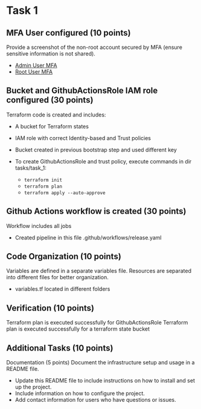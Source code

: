 # Task 1

## MFA User configured (10 points)

Provide a screenshot of the non-root account secured by MFA (ensure sensitive information is not shared).

* [Admin User MFA](images/admin_user_MFA.png)
* [Root User MFA](images/root_user_MFA.png)

## Bucket and GithubActionsRole IAM role configured (30 points)

Terraform code is created and includes:

* A bucket for Terraform states
* IAM role with correct Identity-based and Trust policies

* Bucket created in previous bootstrap step and used different key
* To create GithubActionsRole and trust policy, execute commands in dir tasks/task_1:
  * `terraform init`
  * `terraform plan`
  * `terraform apply --auto-approve`

## Github Actions workflow is created (30 points)

Workflow includes all jobs

* Created pipeline in this file .github/workflows/release.yaml

## Code Organization (10 points)

Variables are defined in a separate variables file.
Resources are separated into different files for better organization.

* variables.tf located in different folders

## Verification (10 points)

Terraform plan is executed successfully for GithubActionsRole
Terraform plan is executed successfully for a terraform state bucket

## Additional Tasks (10 points)

Documentation (5 points)
Document the infrastructure setup and usage in a README file.

* Update this README file to include instructions on how to install and set up the project.
* Include information on how to configure the project.
* Add contact information for users who have questions or issues.